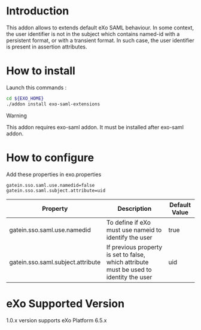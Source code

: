 # Introduction

This addon allows to extends default eXo SAML behaviour. In some context, the user identifier is not in the subject which contains named-id with a persistent format, or with a transient format.
In such case, the user identifier is present in assertion attributes.


# How to install
Launch this commands :
```bash
cd ${EXO_HOME}
./addon install exo-saml-extensions
```

> [!WARNING]  
> This addon requires exo-saml addon. It must be installed after exo-saml addon.

# How to configure
Add these properties in exo.properties
```properties
gatein.sso.saml.use.namedid=false
gatein.sso.saml.subject.attribute=uid
```
| Property | Description                                                                            | Default Value |
|----|----------------------------------------------------------------------------------------|---------------|
| gatein.sso.saml.use.namedid | To define if eXo must use nameid to identify the user                                  | true          |
| gatein.sso.saml.subject.attribute | If previous property is set to false, which attribute must be used to identity the user | uid           |

# eXo Supported Version
1.0.x version supports eXo Platform 6.5.x
